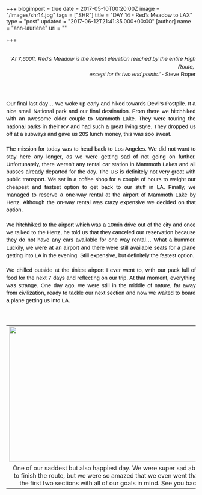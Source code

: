 +++
blogimport = true
date = 2017-05-10T00:20:00Z
image = "/images/shr14.jpg"
tags = ["SHR"]
title = "DAY 14 - Red’s Meadow to LAX"
type = "post"
updated = "2017-06-12T21:41:35.000+00:00"
[author]
name = "ann-lauriene"
uri = ""

+++
<div dir="ltr" style="line-height: 1.38; margin-bottom: 0pt; margin-top: 0pt;"><div dir="ltr" style="line-height: 1.38; margin-bottom: 0pt; margin-top: 0pt;"><br /><div style="text-align: right;"><span style="font-family: &quot;arial&quot;; font-size: 11pt; white-space: pre-wrap;"><i>'At 7,600ft, Red's Meadow is the lowest elevation reached by the entire High Route, </i></span></div><div style="text-align: right;"><span style="font-family: &quot;arial&quot;; font-size: 11pt; white-space: pre-wrap;"><i>except for its two end points.'</i> - Steve Roper</span></div></div><b style="font-weight: normal;"><br /></b><b style="font-weight: normal;"><br /></b><br /><div dir="ltr" style="line-height: 1.38; margin-bottom: 0pt; margin-top: 0pt; text-align: justify;"><span style="background-color: transparent; color: black; font-family: &quot;arial&quot;; font-size: 11pt; font-style: normal; font-variant: normal; font-weight: 400; text-decoration: none; vertical-align: baseline; white-space: pre-wrap;">Our final last day… We woke up early and hiked towards Devil’s Postpile. It a nice small National park and our final destination. From there we hitchhiked with an awesome older couple to Mammoth Lake. They were touring the national parks in their RV and had such a great living style. They dropped us off at a subways and gave us 20$ lunch money, this was soo sweat. </span></div><div style="text-align: justify;"><b style="font-weight: normal;"><br /></b></div><div dir="ltr" style="line-height: 1.38; margin-bottom: 0pt; margin-top: 0pt; text-align: justify;"><span style="background-color: transparent; color: black; font-family: &quot;arial&quot;; font-size: 11pt; font-style: normal; font-variant: normal; font-weight: 400; text-decoration: none; vertical-align: baseline; white-space: pre-wrap;">The mission for today was to head back to Los Angeles. We did not want to stay here any longer, as we were getting sad of not going on further. Unfortunately, there weren’t any rental car station in Mammoth Lakes and all busses already departed for the day. The US is definitely not very great with public transport. We sat in a coffee shop for a couple of hours to weight our cheapest and fastest option to get back to our stuff in LA. Finally, we managed to reserve a one-way rental at the airport of Mammoth Lake by Hertz. Although the on-way rental was crazy expensive we decided on that option. </span></div><div style="text-align: justify;"><b style="font-weight: normal;"><br /></b></div><div dir="ltr" style="line-height: 1.38; margin-bottom: 0pt; margin-top: 0pt; text-align: justify;"><span style="background-color: transparent; color: black; font-family: &quot;arial&quot;; font-size: 11pt; font-style: normal; font-variant: normal; font-weight: 400; text-decoration: none; vertical-align: baseline; white-space: pre-wrap;">We hitchhiked to the airport which was a 10min drive out of the city and once we talked to the Hertz, he told us that they canceled our reservation because they do not have any cars available for one way rental… What a bummer. Luckily, we were at an airport and there were still available seats for a plane getting into LA in the evening. Still expensive, but definitely the fastest option. </span></div><div style="text-align: justify;"><b style="font-weight: normal;"><br /></b></div><div dir="ltr" style="line-height: 1.38; margin-bottom: 0pt; margin-top: 0pt; text-align: justify;"><span style="background-color: transparent; color: black; font-family: &quot;arial&quot;; font-size: 11pt; font-style: normal; font-variant: normal; font-weight: 400; text-decoration: none; vertical-align: baseline; white-space: pre-wrap;">We chilled outside at the tiniest airport I ever went to, with our pack full of food for the next 7 days and reflecting on our trip. At that moment, everything was strange. One day ago, we were still in the middle of nature, far away from civilization, ready to tackle our next section and now we waited to board a plane getting us into LA.</span><br /><span style="background-color: transparent; color: black; font-family: &quot;arial&quot;; font-size: 11pt; font-style: normal; font-variant: normal; font-weight: 400; text-decoration: none; vertical-align: baseline; white-space: pre-wrap;"><br /></span><br /><table align="center" cellpadding="0" cellspacing="0" class="tr-caption-container" style="margin-left: auto; margin-right: auto; text-align: center;"><tbody><tr><td style="text-align: center;"><a href="https://2.bp.blogspot.com/-vQLRn6VbcEM/WM8PL9_XDUI/AAAAAAAAxvo/u97B7P-AyAQ0_htHbiR3qXTF8C_NShaWACEw/s1600/P1190281.jpg" imageanchor="1" style="margin-left: auto; margin-right: auto;"><img border="0" height="360" src="https://2.bp.blogspot.com/-vQLRn6VbcEM/WM8PL9_XDUI/AAAAAAAAxvo/u97B7P-AyAQ0_htHbiR3qXTF8C_NShaWACEw/s1600/P1190281.jpg" width="640" /></a></td></tr><tr><td class="tr-caption" style="text-align: center;">One of our saddest but also happiest day. We were super sad about not being able to finish the route, but we were so amazed that we even went that far and finished the first two sections with all of our goals in mind. See you back in Sept 2017.</td></tr></tbody></table></div></div>